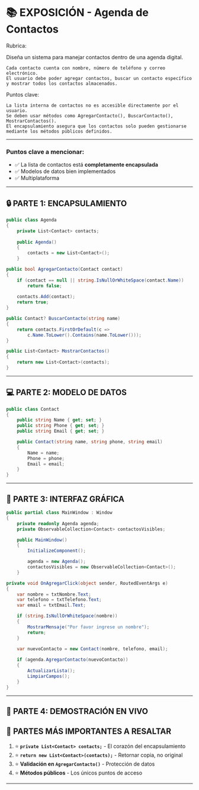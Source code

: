 # 📚 EXPOSICIÓN - Agenda de Contactos

Rubrica:

Diseña un sistema para manejar contactos dentro de una agenda digital.

    Cada contacto cuenta con nombre, número de teléfono y correo electrónico.
    El usuario debe poder agregar contactos, buscar un contacto específico y mostrar todos los contactos almacenados.

Puntos clave:

    La lista interna de contactos no es accesible directamente por el usuario.
    Se deben usar métodos como AgregarContacto(), BuscarContacto(), MostrarContactos().
    El encapsulamiento asegura que los contactos solo pueden gestionarse mediante los métodos públicos definidos.


---
### Puntos clave a mencionar:
- ✅ La lista de contactos está **completamente encapsulada**
- ✅ Modelos de datos bien implementados
- ✅ Multiplataforma

---

## 🔒 **PARTE 1: ENCAPSULAMIENTO**


```csharp
public class Agenda
{
    private List<Contact> contacts;
    
    public Agenda()
    {
        contacts = new List<Contact>();
    }
```

```csharp
public bool AgregarContacto(Contact contact)
{
    if (contact == null || string.IsNullOrWhiteSpace(contact.Name))
        return false;
        
    contacts.Add(contact);
    return true;
}

public Contact? BuscarContacto(string name)
{
    return contacts.FirstOrDefault(c => 
        c.Name.ToLower().Contains(name.ToLower()));
}

public List<Contact> MostrarContactos()
{
    return new List<Contact>(contacts);
}
```

---

## 💻 **PARTE 2: MODELO DE DATOS**

```csharp
public class Contact
{
    public string Name { get; set; }
    public string Phone { get; set; }
    public string Email { get; set; }

    public Contact(string name, string phone, string email)
    {
        Name = name;
        Phone = phone;
        Email = email;
    }
}
```

---

## 🎨 **PARTE 3: INTERFAZ GRÁFICA**

```csharp
public partial class MainWindow : Window
{
    private readonly Agenda agenda;
    private ObservableCollection<Contact> contactosVisibles;

    public MainWindow()
    {
        InitializeComponent();

        agenda = new Agenda();
        contactosVisibles = new ObservableCollection<Contact>();
    }
```

```csharp
private void OnAgregarClick(object sender, RoutedEventArgs e)
{
    var nombre = txtNombre.Text;
    var telefono = txtTelefono.Text;
    var email = txtEmail.Text;

    if (string.IsNullOrWhiteSpace(nombre))
    {
        MostrarMensaje("Por favor ingrese un nombre");
        return;
    }

    var nuevoContacto = new Contact(nombre, telefono, email);
    
    if (agenda.AgregarContacto(nuevoContacto))
    {
        ActualizarLista();
        LimpiarCampos();
    }
}
```

---

## 🚀 **PARTE 4: DEMOSTRACIÓN EN VIVO**

## 🚨 **PARTES MÁS IMPORTANTES A RESALTAR**

1. ⭐ **`private List<Contact> contacts;`** - El corazón del encapsulamiento
2. ⭐ **`return new List<Contact>(contacts);`** - Retornar copia, no original
3. ⭐ **Validación en `AgregarContacto()`** - Protección de datos
4. ⭐ **Métodos públicos** - Los únicos puntos de acceso

---
